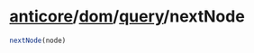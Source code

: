 # [anticore](../../../../../#reference)/[dom](../../#reference)/[query](../#reference)/<a name="reference">nextNode</a>

```js
nextNode(node)
```
